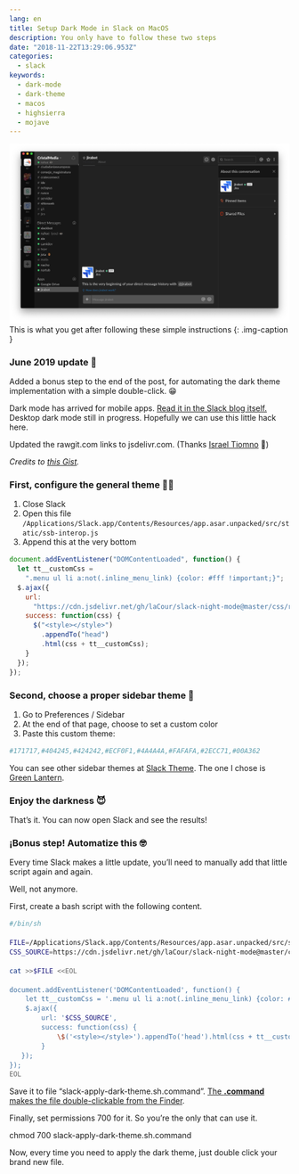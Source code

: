 ```yaml
---
lang: en
title: Setup Dark Mode in Slack on MacOS
description: You only have to follow these two steps
date: "2018-11-22T13:29:06.953Z"
categories:
  - slack
keywords:
  - dark-mode
  - dark-theme
  - macos
  - highsierra
  - mojave
---
```


![This is what you get after following these simple instructions](img/1__NVjk4Iy__c6ZSkfpxuQAkNA.png)
This is what you get after following these simple instructions
{: .img-caption }

### June 2019 update 💁‍

Added a bonus step to the end of the post, for automating the dark theme implementation with a simple double-click. 😁

Dark mode has arrived for mobile apps. [Read it in the Slack blog itself.](https://get.slack.help/hc/en-us/articles/360019434914-Dark-mode-for-Slack-s-mobile-apps) Desktop dark mode still in progress. Hopefully we can use this little hack here.

Updated the rawgit.com links to jsdelivr.com. (Thanks [Israel Tiomno](https://medium.com/u/7dc15be05be) 🤗)

_Credits to_ [_this Gist_](https://gist.github.com/a7madgamal/c2ce04dde8520f426005e5ed28da8608)_._

### First, configure the general theme 👨‍💻

1. Close Slack
1. Open this file `/Applications/Slack.app/Contents/Resources/app.asar.unpacked/src/static/ssb-interop.js`
1. Append this at the very bottom

```js
document.addEventListener("DOMContentLoaded", function() {
  let tt__customCss =
    ".menu ul li a:not(.inline_menu_link) {color: #fff !important;}";
  $.ajax({
    url:
      "https://cdn.jsdelivr.net/gh/laCour/slack-night-mode@master/css/raw/black.css",
    success: function(css) {
      $("<style></style>")
        .appendTo("head")
        .html(css + tt__customCss);
    }
  });
});
```

### Second, choose a proper sidebar theme 💅

1. Go to Preferences / Sidebar
1. At the end of that page, choose to set a custom color
1. Paste this custom theme:

```bash
#171717,#404245,#424242,#ECF0F1,#4A4A4A,#FAFAFA,#2ECC71,#00A362
```

You can see other sidebar themes at [Slack Theme](https://slackthemes.net). The one I chose is [Green Lantern](https://slackthemes.net/#/green_lantern).

### Enjoy the darkness 😈

That’s it. You can now open Slack and see the results!

### ¡Bonus step! Automatize this 🤓

Every time Slack makes a little update, you’ll need to manually add that little script again and again.

Well, not anymore.

First, create a bash script with the following content.

```sh
#/bin/sh

FILE=/Applications/Slack.app/Contents/Resources/app.asar.unpacked/src/static/ssb-interop.js
CSS_SOURCE=https://cdn.jsdelivr.net/gh/laCour/slack-night-mode@master/css/raw/black.css

cat >>$FILE <<EOL

document.addEventListener('DOMContentLoaded', function() {
    let tt__customCss = '.menu ul li a:not(.inline_menu_link) {color: #fff !important;}'
    $.ajax({
        url: '$CSS_SOURCE',
        success: function(css) {
            \$('<style></style>').appendTo('head').html(css + tt__customCss);
        }
   });
});
EOL

```

Save it to file “slack-apply-dark-theme.sh.command”. [The **.command** makes the file double-clickable from the Finder](https://stackoverflow.com/a/29710607/1588525).

Finally, set permissions 700 for it. So you’re the only that can use it.

chmod 700 slack-apply-dark-theme.sh.command

Now, every time you need to apply the dark theme, just double click your brand new file.
